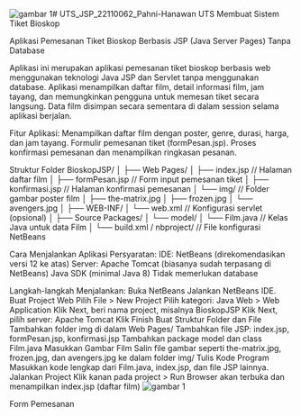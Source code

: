 ![gambar 1](https://github.com/user-attachments/assets/6f57c95d-59ab-44fe-8925-faa066164cf8)# UTS_JSP_22110062_Pahni-Hanawan
UTS Membuat Sistem Tiket Bioskop

Aplikasi Pemesanan Tiket Bioskop Berbasis JSP (Java Server Pages) Tanpa Database

Aplikasi ini merupakan aplikasi pemesanan tiket bioskop berbasis web menggunakan teknologi Java JSP dan Servlet tanpa menggunakan database. Aplikasi menampilkan daftar film, detail informasi film, jam tayang, dan memungkinkan pengguna untuk memesan tiket secara langsung. Data film disimpan secara sementara di dalam session selama aplikasi berjalan.

Fitur Aplikasi:
Menampilkan daftar film dengan poster, genre, durasi, harga, dan jam tayang.
Formulir pemesanan tiket (formPesan.jsp).
Proses konfirmasi pemesanan dan menampilkan ringkasan pesanan.

Struktur Folder
BioskopJSP/
│
├── Web Pages/
│   ├── index.jsp               // Halaman daftar film
│   ├── formPesan.jsp           // Form input pemesanan tiket
│   ├── konfirmasi.jsp          // Halaman konfirmasi pemesanan
│   └── img/                    // Folder gambar poster film
│       ├── the-matrix.jpg
│       ├── frozen.jpg
│       └── avengers.jpg
│
├── WEB-INF/
│   └── web.xml                 // Konfigurasi servlet (opsional)
│
├── Source Packages/
│   └── model/
│       └── Film.java           // Kelas Java untuk data Film
│
└── build.xml / nbproject/      // File konfigurasi NetBeans

Cara Menjalankan Aplikasi
Persyaratan:
IDE: NetBeans (direkomendasikan versi 12 ke atas)
Server: Apache Tomcat (biasanya sudah terpasang di NetBeans)
Java SDK (minimal Java 8)
Tidak memerlukan database

Langkah-langkah Menjalankan:
Buka NetBeans
Jalankan NetBeans IDE.
Buat Project Web
Pilih File > New Project
Pilih kategori: Java Web > Web Application
Klik Next, beri nama project, misalnya BioskopJSP
Klik Next, pilih server: Apache Tomcat
Klik Finish
Buat Struktur Folder dan File
Tambahkan folder img di dalam Web Pages/
Tambahkan file JSP: index.jsp, formPesan.jsp, konfirmasi.jsp
Tambahkan package model dan class Film.java
Masukkan Gambar Film
Salin file gambar seperti the-matrix.jpg, frozen.jpg, dan avengers.jpg ke dalam folder img/
Tulis Kode Program
Masukkan kode lengkap dari Film.java, index.jsp, dan file JSP lainnya.
Jalankan Project
Klik kanan pada project > Run
Browser akan terbuka dan menampilkan index.jsp (daftar film)
![gambar 1](https://github.com/user-attachments/assets/4336a749-cced-4001-9ad2-8bc5e244b622)

Form Pemesanan

